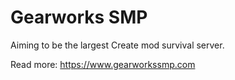 # Gearworks SMP

Aiming to be the largest Create mod survival server.

Read more: https://www.gearworkssmp.com
